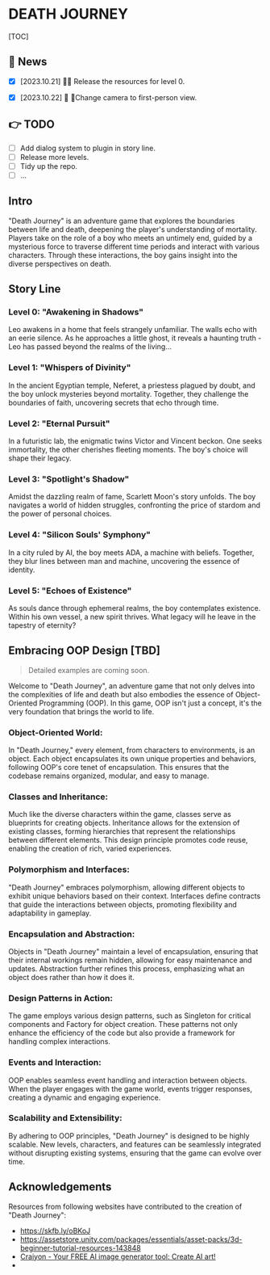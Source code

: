 # DEATH JOURNEY

[TOC]

## 🎉 News 

- [x] [2023.10.21] 🚀🚀 Release the resources for level 0.
- [x] [2023.10.22] 🔨 🧩Change camera to first-person view.


## 👉 TODO 
- [ ] Add dialog system to plugin in story line.
- [ ] Release more levels.
- [ ] Tidy up the repo.
- [ ] ...

## Intro

"Death Journey" is an adventure game that explores the boundaries between life and death, deepening the player's understanding of mortality. Players take on the role of a boy who meets an untimely end, guided by a mysterious force to traverse different time periods and interact with various characters. Through these interactions, the boy gains insight into the diverse perspectives on death.

## Story Line

### Level 0: "Awakening in Shadows"

Leo awakens in a home that feels strangely unfamiliar. The walls echo with an eerie silence. As he approaches a little ghost, it reveals a haunting truth - Leo has passed beyond the realms of the living...

### Level 1: "Whispers of Divinity"

In the ancient Egyptian temple, Neferet, a priestess plagued by doubt, and the boy unlock mysteries beyond mortality. Together, they challenge the boundaries of faith, uncovering secrets that echo through time.

### Level 2: "Eternal Pursuit"

In a futuristic lab, the enigmatic twins Victor and Vincent beckon. One seeks immortality, the other cherishes fleeting moments. The boy's choice will shape their legacy.

### Level 3: "Spotlight's Shadow"

Amidst the dazzling realm of fame, Scarlett Moon's story unfolds. The boy navigates a world of hidden struggles, confronting the price of stardom and the power of personal choices.

### Level 4: "Silicon Souls' Symphony"

In a city ruled by AI, the boy meets ADA, a machine with beliefs. Together, they blur lines between man and machine, uncovering the essence of identity.

### Level 5: "Echoes of Existence"

As souls dance through ephemeral realms, the boy contemplates existence. Within his own vessel, a new spirit thrives. What legacy will he leave in the tapestry of eternity?

## Embracing OOP Design [TBD]

> Detailed examples are coming soon.

Welcome to "Death Journey", an adventure game that not only delves into the complexities of life and death but also embodies the essence of Object-Oriented Programming (OOP). In this game, OOP isn't just a concept, it's the very foundation that brings the world to life.

### Object-Oriented World:

In "Death Journey," every element, from characters to environments, is an object. Each object encapsulates its own unique properties and behaviors, following OOP's core tenet of encapsulation. This ensures that the codebase remains organized, modular, and easy to manage.

### Classes and Inheritance:

Much like the diverse characters within the game, classes serve as blueprints for creating objects. Inheritance allows for the extension of existing classes, forming hierarchies that represent the relationships between different elements. This design principle promotes code reuse, enabling the creation of rich, varied experiences.

### Polymorphism and Interfaces:

"Death Journey" embraces polymorphism, allowing different objects to exhibit unique behaviors based on their context. Interfaces define contracts that guide the interactions between objects, promoting flexibility and adaptability in gameplay.

### Encapsulation and Abstraction:

Objects in "Death Journey" maintain a level of encapsulation, ensuring that their internal workings remain hidden, allowing for easy maintenance and updates. Abstraction further refines this process, emphasizing what an object does rather than how it does it.

### Design Patterns in Action:

The game employs various design patterns, such as Singleton for critical components and Factory for object creation. These patterns not only enhance the efficiency of the code but also provide a framework for handling complex interactions.

### Events and Interaction:

OOP enables seamless event handling and interaction between objects. When the player engages with the game world, events trigger responses, creating a dynamic and engaging experience.

### Scalability and Extensibility:

By adhering to OOP principles, "Death Journey" is designed to be highly scalable. New levels, characters, and features can be seamlessly integrated without disrupting existing systems, ensuring that the game can evolve over time.

## Acknowledgements

Resources from following websites have contributed to the creation of "Death Journey":

- https://skfb.ly/oBKoJ
- https://assetstore.unity.com/packages/essentials/asset-packs/3d-beginner-tutorial-resources-143848
- [Craiyon - Your FREE AI image generator tool: Create AI art!](https://www.craiyon.com/)
- 